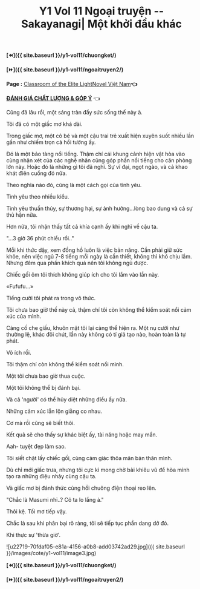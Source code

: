 ﻿---
layout: post
title: Y1 Vol 11 Ngoại truyện -- Sakayanagi| Một khởi đầu khác
permalink: /y1-vol11/ngoaitruyen1/
---

**[⏪]({{ site.baseurl }}/y1-vol11/chuongket/)**

**[⏩]({{ site.baseurl }}/y1-vol11/ngoaitruyen2/)**

**Page :** [Classroom of the Elite LightNovel Việt Nam](http://facebook.com/Classroom.of.the.Elite.VN)**👈**

[**ĐÁNH GIÁ CHẤT LƯỢNG & GÓP Ý**](https://bit.ly/danhgiagopy) 👈

Cũng đã lâu rồi, một sáng tràn đầy sức sống thế này à.

Tôi đã có một giấc mơ khá dài.

Trong giấc mơ, một cô bé và một cậu trai trẻ xuất hiện xuyên suốt nhiều lần gần như chiếm trọn cả hồi tưởng ấy.

Đó là một bảo tàng nổi tiếng. Thậm chí cái khung cảnh hiện vật hòa vào cùng nhận xét của các nghệ nhân cũng góp phần nổi tiếng cho căn phòng lớn này. Hoặc đó là những gì tôi đã nghĩ. Sự vĩ đại, ngọt ngào, và cả khao khát điên cuồng đó nữa.

Theo nghĩa nào đó, cũng là một cách gọi của tình yêu.

Tình yêu theo nhiều kiểu.

Tình yêu thuần thúy, sự thương hại, sự ảnh hưởng\...lòng bao dung và cả sự thù hận nữa.

Hơn nữa, tôi nhận thấy tất cả khía cạnh ấy khi nghĩ về cậu ta.

\"\...3 giờ 36 phút chiều rồi..\"

Mỗi khi thức dậy, xem đồng hồ luôn là việc bản năng. Cần phải giữ sức khỏe, nên việc ngủ 7-8 tiếng mỗi ngày là cần thiết, không thì khó chịu lắm. Nhưng đêm qua phấn khích quá nên tôi không ngủ được.

Chiếc gối ôm tôi thích không giúp ích cho tôi lắm vào lần này.

«Fufufu...»

Tiếng cười tôi phát ra trong vô thức.

Tôi chưa bao giờ thế này cả, thậm chí tôi còn không thể kiểm soát nổi cảm xúc của mình.

Càng cố che giấu, khuôn mặt tôi lại càng thể hiện ra. Một nụ cười như thường lệ, khác đôi chút, lần này không có tí giả tạo nào, hoàn toàn là tự phát.

Vô ích rồi.

Tôi thậm chí còn không thể kiểm soát nổi mình.

Một tôi chưa bao giờ thua cuộc.

Một tôi không thể bị đánh bại.

Và cả \'người\' có thể hủy diệt những điều ấy nữa.

Những cảm xúc lẫn lộn giằng co nhau.

Cơ mà rồi cũng sẽ biết thôi.

Kết quả sẽ cho thấy sự khác biệt ấy, tài năng hoặc may mắn.

Aah- tuyệt đẹp làm sao.

Tôi siết chặt lấy chiếc gối, cùng cảm giác thõa mãn bản thân mình.

Dù chỉ mới giấc trưa, nhưng tôi cực kì mong chờ bài khiêu vũ để hòa mình tạo ra những điệu nhảy cùng cậu ta.

Và giấc mơ bị đánh thức cùng hồi chuông điện thoại reo lên.

\"Chắc là Masumi nhỉ..? Cô ta lo lắng à.\"

Thôi kệ. Tối mơ tiếp vậy.

Chắc là sau khi phân bại rõ ràng, tôi sẽ tiếp tục phần dang dở đó.

Khi thực sự \'thừa giờ\'.

![u22719-70fdaf05-e81a-4156-a0b8-add03742ad29.jpg]({{ site.baseurl }}/images/cote/y1-vol11/image3.jpg)

**[⏪]({{ site.baseurl }}/y1-vol11/chuongket/)**

**[⏩]({{ site.baseurl }}/y1-vol11/ngoaitruyen2/)**
